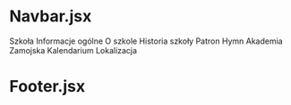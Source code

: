 # Navbar.jsx
Szkoła
    Informacje ogólne
    O szkole
    Historia szkoły
    Patron
    Hymn
    Akademia Zamojska
    Kalendarium
    Lokalizacja
# Footer.jsx
